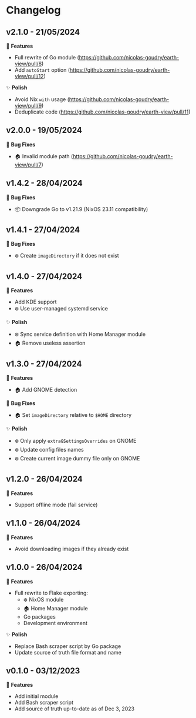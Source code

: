 # Changelog

## v2.1.0 - 21/05/2024

🚀 **Features**

- Full rewrite of Go module (https://github.com/nicolas-goudry/earth-view/pull/8)
- Add `autoStart` option (https://github.com/nicolas-goudry/earth-view/pull/12)

✨ **Polish**

- Avoid Nix `with` usage (https://github.com/nicolas-goudry/earth-view/pull/9)
- Deduplicate code (https://github.com/nicolas-goudry/earth-view/pull/11)

## v2.0.0 - 19/05/2024

🐞 **Bug Fixes**

- 🏠 Invalid module path (https://github.com/nicolas-goudry/earth-view/pull/7)

## v1.4.2 - 28/04/2024

🐞 **Bug Fixes**

- 📦 Downgrade Go to v1.21.9 (NixOS 23.11 compatibility)

## v1.4.1 - 27/04/2024

🐞 **Bug Fixes**

- ❄️ Create `imageDirectory` if it does not exist

## v1.4.0 - 27/04/2024

🚀 **Features**

- Add KDE support
- ❄️ Use user-managed systemd service

✨ **Polish**

- ❄️ Sync service definition with Home Manager module
- 🏠 Remove useless assertion

## v1.3.0 - 27/04/2024

🚀 **Features**

- 🏠 Add GNOME detection

🐞 **Bug Fixes**

- 🏠 Set `imageDirectory` relative to `$HOME` directory

✨ **Polish**

- ❄️ Only apply `extraGSettingsOverrides` on GNOME
- ❄️ Update config files names
- ❄️ Create current image dummy file only on GNOME

## v1.2.0 - 26/04/2024

🚀 **Features**

- Support offline mode (fail service)

## v1.1.0 - 26/04/2024

🚀 **Features**

- Avoid downloading images if they already exist

## v1.0.0 - 26/04/2024

🚀 **Features**

- Full rewrite to Flake exporting:
  - ❄️ NixOS module
  - 🏠 Home Manager module
  - Go packages
  - Development environment

✨ **Polish**

- Replace Bash scraper script by Go package
- Update source of truth file format and name

## v0.1.0 - 03/12/2023

🚀 **Features**

- Add initial module
- Add Bash scraper script
- Add source of truth up-to-date as of Dec 3, 2023
